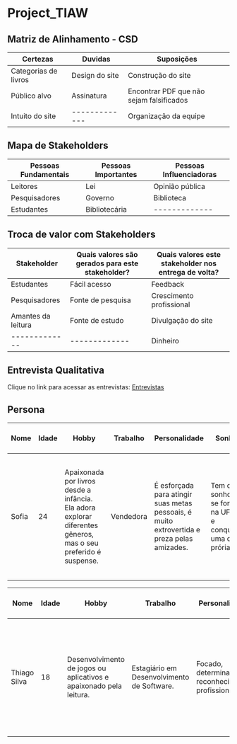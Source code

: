 # Project_TIAW

## Matriz de Alinhamento - CSD
|  Certezas  | Duvidas | Suposições |
| ------------- | ------------- | ------------- |
| Categorias de livros   |   Design do site | Construção do site  |
| Público alvo  |  Assinatura  | Encontrar PDF que não sejam falsificados |
| Intuito do site  | ------------- | Organização  da equipe  |


## Mapa de Stakeholders
|  Pessoas Fundamentais  | Pessoas Importantes | Pessoas Influenciadoras |
| ------------- | ------------- | ------------- |
| Leitores |	Lei	| Opinião pública |
| Pesquisadores |	Governo	| Biblioteca |
| Estudantes |	Bibliotecária 	| ------------- |

## Troca de valor com Stakeholders
|  Stakeholder  | Quais valores são gerados para este stakeholder? | Quais valores este stakeholder nos entrega de volta? |
| ------------- | ------------- | ------------- |
| Estudantes |	Fácil acesso | Feedback |
| Pesquisadores |	Fonte de pesquisa |	Crescimento profissional |
| Amantes da leitura |	Fonte de estudo	| Divulgação  do site |
| ------------- | ------------- | Dinheiro |

## Entrevista Qualitativa
Clique no link para acessar as entrevistas: [Entrevistas](https://github.com/G-a-b-s/TechBook/blob/57123b39a552d4438ff2495b16cd7aeed41018e3/Entrevistas.md)

## Persona
|  Nome  | Idade | Hobby | Trabalho | Personalidade | Sonhos | Objetos e Lugares | Objetivos Chave | Como devemos tratá-la | Nunca Devemos |
| ------------- | ------------- | ------------- | ----------- | ------------ | ------------ | ------------- | -------------- | -------------- | ------------- |
| Sofia | 24 | Apaixonada por livros desde a infância. Ela adora explorar diferentes gêneros, mas o seu preferido é suspense. | Vendedora | É esforçada para atingir suas metas pessoais, é muito extrovertida e preza pelas amizades. | Tem o sonho de se formar na UFMG e conquistar uma casa prória. | Utiliza livros físicos para estudar, e utiliza muito as redes sóciais para se comunicar. | Ampla variedade de livros digitais tanto para lazer quanto pra estudos, redução de gastos e facilidade de transporte. | Devemos tratá-la fornecendo variedade de conteúdo​, ouvindo feedbacks para melhorias contínuas | Não ouvir seu feedback, complicar a interface, não manter a biblioteca atualizada. |

|  Nome  | Idade | Hobby | Trabalho | Personalidade | Sonhos | Objetos e Lugares | Objetivos Chave | Como devemos tratá-la | Nunca Devemos |
| ------------- | ------------- | ------------- | ----------- | ------------ | ------------ | ------------- | -------------- | -------------- | ------------- |
| Thiago Silva | 18 | Desenvolvimento de jogos ou aplicativos e apaixonado pela leitura. | Estagiário em Desenvolvimento de Software.  |Focado, determinado e reconhecimento profissional. | Explorar novos mundos através da leitura e desfrutar momentos de Relaxamento. | Livros técnicos e de ficção. Parques ou bibliotecas.  | Cultivar um equilíbrio entre trabalho e vida pessoal, explorar diversos gêneros Lliterários e aprimorar habilidades em desenvolvimento de software. | Sendo colaborativo, comunicação clara e direta​ e receptivo a feedback. |Ignorar suas opiniões e feedback, complicar a interface, sobrecarregá-la com demandas excessivas e desconsiderar seus interesses pessoais. | 

